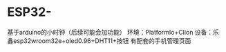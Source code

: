 # ESP32-
基于arduino的小时钟（后续可能会加功能）
环境：PlatformIo+Clion
设备：乐鑫esp32wroom32e+oled0.96+DHT11+按钮
有配套的手机管理页面
